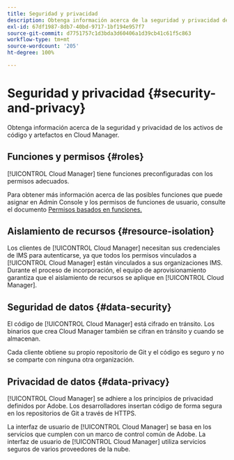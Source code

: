 ```yaml
---
title: Seguridad y privacidad
description: Obtenga información acerca de la seguridad y privacidad de los activos de código y artefactos en Cloud Manager.
exl-id: 67df1987-8db7-40bd-9717-1bf194e957f7
source-git-commit: d7751757c1d3bda3d60406a1d39cb41c61f5c863
workflow-type: tm+mt
source-wordcount: '205'
ht-degree: 100%

---
```



# Seguridad y privacidad {#security-and-privacy}

Obtenga información acerca de la seguridad y privacidad de los activos de código y artefactos en Cloud Manager.

## Funciones y permisos {#roles}

[!UICONTROL Cloud Manager] tiene funciones preconfiguradas con los permisos adecuados.

Para obtener más información acerca de las posibles funciones que puede asignar en Admin Console y los permisos de funciones de usuario, consulte el documento [Permisos basados en funciones.](/help/requirements/role-based-permissions.md)

## Aislamiento de recursos {#resource-isolation}

Los clientes de [!UICONTROL Cloud Manager] necesitan sus credenciales de IMS para autenticarse, ya que todos los permisos vinculados a [!UICONTROL Cloud Manager] están vinculados a sus organizaciones IMS. Durante el proceso de incorporación, el equipo de aprovisionamiento garantiza que el aislamiento de recursos se aplique en [!UICONTROL Cloud Manager].

## Seguridad de datos {#data-security}

El código de [!UICONTROL Cloud Manager] está cifrado en tránsito. Los binarios que crea Cloud Manager también se cifran en tránsito y cuando se almacenan.

Cada cliente obtiene su propio repositorio de Git y el código es seguro y no se comparte con ninguna otra organización.

## Privacidad de datos {#data-privacy}

[!UICONTROL Cloud Manager] se adhiere a los principios de privacidad definidos por Adobe. Los desarrolladores insertan código de forma segura en los repositorios de Git a través de HTTPS.

La interfaz de usuario de [!UICONTROL Cloud Manager] se basa en los servicios que cumplen con un marco de control común de Adobe. La interfaz de usuario de [!UICONTROL Cloud Manager] utiliza servicios seguros de varios proveedores de la nube.
